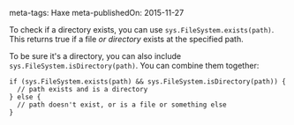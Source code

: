 meta-tags: Haxe
meta-publishedOn: 2015-11-27

To check if a directory exists, you can use `sys.FileSystem.exists(path)`. This returns true if a file *or directory* exists at the specified path.

To be sure it's a directory, you can also include `sys.FileSystem.isDirectory(path)`. You can combine them together:

```
if (sys.FileSystem.exists(path) && sys.FileSystem.isDirectory(path)) {
  // path exists and is a directory
} else {
  // path doesn't exist, or is a file or something else
}
```

